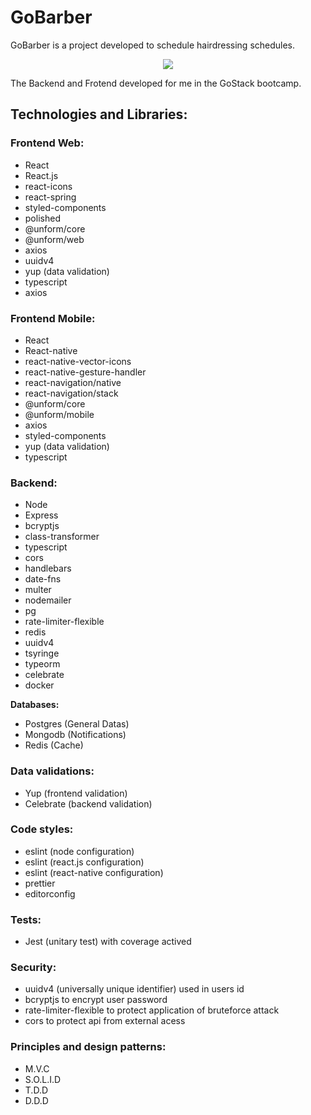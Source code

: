 # GoBarber
GoBarber is a project developed to schedule hairdressing schedules.
<p align="center">
  <img src="https://user-images.githubusercontent.com/56945282/89326287-f2272b80-d681-11ea-927f-cb6b75776d67.jpg">
</p>

The Backend and Frotend developed for me in the GoStack bootcamp.

## Technologies and Libraries: 
### Frontend Web: 
* React
* React.js
* react-icons
* react-spring
* styled-components
* polished
* @unform/core
* @unform/web
* axios
* uuidv4
* yup (data validation)
* typescript
* axios

### Frontend Mobile:
* React
* React-native
* react-native-vector-icons
* react-native-gesture-handler
* react-navigation/native
* react-navigation/stack
* @unform/core
* @unform/mobile
* axios
* styled-components
* yup (data validation)
* typescript

### Backend:
* Node
* Express
* bcryptjs
* class-transformer
* typescript
* cors
* handlebars
* date-fns
* multer
* nodemailer
* pg
* rate-limiter-flexible
* redis
* uuidv4
* tsyringe
* typeorm
* celebrate
* docker

**Databases:**
* Postgres (General Datas)
* Mongodb (Notifications)
* Redis (Cache)

### Data validations: 
* Yup (frontend validation)
* Celebrate (backend validation)

### Code styles:
* eslint (node configuration)
* eslint (react.js configuration)
* eslint (react-native configuration)
* prettier
* editorconfig

### Tests:
* Jest (unitary test) with coverage actived

### Security: 
* uuidv4 (universally unique identifier) used in users id
* bcryptjs to encrypt user password
* rate-limiter-flexible to protect application of bruteforce attack
* cors to protect api from external acess

### Principles and design patterns: 
* M.V.C
* S.O.L.I.D
* T.D.D
* D.D.D
